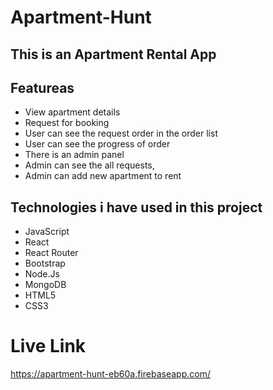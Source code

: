 # Apartment-Hunt 
## This is an Apartment Rental App


## Featureas
* View apartment details
* Request for booking
* User can see the request order in the order list
* User can see the progress of order
* There is an admin panel 
* Admin can see the all requests, 
* Admin can add new apartment to rent

## Technologies i have used in this project
* JavaScript
* React
* React Router
* Bootstrap
* Node.Js
* MongoDB
* HTML5
* CSS3


# Live Link
https://apartment-hunt-eb60a.firebaseapp.com/
